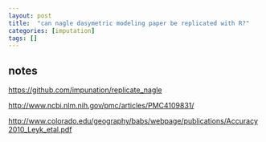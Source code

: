 ```yaml
---
layout: post
title:  "can nagle dasymetric modeling paper be replicated with R?"
categories: [imputation]
tags: []
---
```


## notes

https://github.com/impunation/replicate_nagle

http://www.ncbi.nlm.nih.gov/pmc/articles/PMC4109831/

http://www.colorado.edu/geography/babs/webpage/publications/Accuracy2010_Leyk_etal.pdf